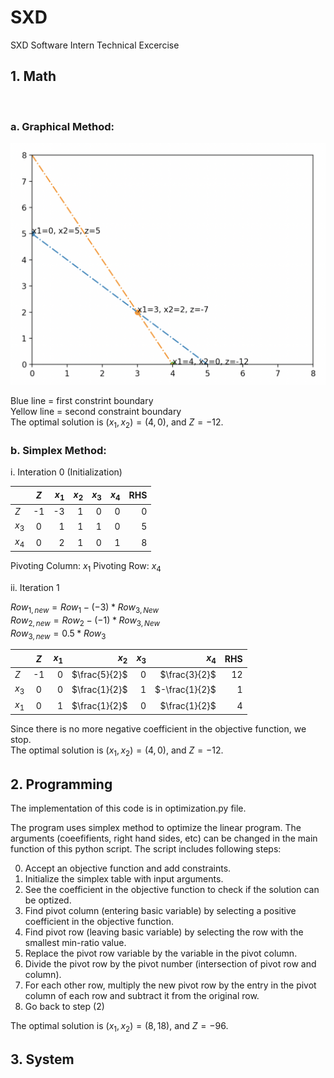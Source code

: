 # SXD
SXD Software Intern Technical Excercise


## 1. Math
<br>

### a. Graphical Method:

![Alt text](src/assets/plot.png?raw=true "Plot") <br>

Blue line = first constrint boundary <br>
Yellow line = second constraint boundary <br>
The optimal solution is $(x_1, x_2) = (4,0)$, and $Z=-12$. <br>

### b. Simplex Method:

i. Interation 0 (Initialization)

|       |  $Z$  | $x_1$ | $x_2$ | $x_3$ | $x_4$ |  RHS  |
| ----- |:-----:| -----:| -----:| -----:| -----:| -----:|
|  $Z$  |   -1   |   -3  |   1   |   0   |   0   |   0   |
| $x_3$ |   0   |   1   |   1   |   1   |   0   |   5   |
| $x_4$ |   0   |   2   |   1   |   0   |   1   |   8   |

Pivoting Column: $x_1$
Pivoting Row: $x_4$

ii. Iteration 1

$Row_{1,new} = Row_1 -(-3) * Row_{3,New}$ <br> 
$Row_{2,new} = Row_2 -(-1) * Row_{3,New}$ <br>
$Row_{3,new} = 0.5 * Row_{3}$ <br>

|       |  $Z$  | $x_1$ | $x_2$ | $x_3$ | $x_4$ |  RHS  |
| ----- |:-----:| -----:| -----:| -----:| -----:| -----:|
|  $Z$  |   -1   |   0   |$\frac{5}{2}$|   0   |$\frac{3}{2}$|   12   |
| $x_3$ |   0   |   0   |$\frac{1}{2}$|   1   |$-\frac{1}{2}$|   1   |
| $x_1$ |   0   |   1   |$\frac{1}{2}$|   0   |$\frac{1}{2}$|   4   |

Since there is no more negative coefficient in the objective function, we stop.<br>
The optimal solution is $(x_1, x_2) = (4,0)$, and $Z=-12$. <br>

## 2. Programming

The implementation of this code is in optimization.py file. <br>

The program uses simplex method to optimize the linear program.
The arguments (coeefifients, right hand sides, etc) can be changed in the main function of this python script.
The script includes following steps:

0. Accept an objective function and add constraints.
1. Initialize the simplex table with input arguments.
2. See the coefficient in the objective function to check if the solution can be optized.
3. Find pivot column (entering basic variable) by selecting a positive coefficient in the objective function.
4. Find pivot row (leaving basic variable) by selecting the row with the smallest min-ratio value.
5. Replace the pivot row variable by the variable in the pivot column.
6. Divide the pivot row by the pivot number (intersection of pivot row and column).
7. For each other row, multiply the new pivot row by the entry in the pivot column of each row and subtract it from the original row.
8. Go back to step (2) <br>

The optimal solution is $(x_1, x_2) = (8,18)$, and $Z=-96$. <br>

## 3. System
